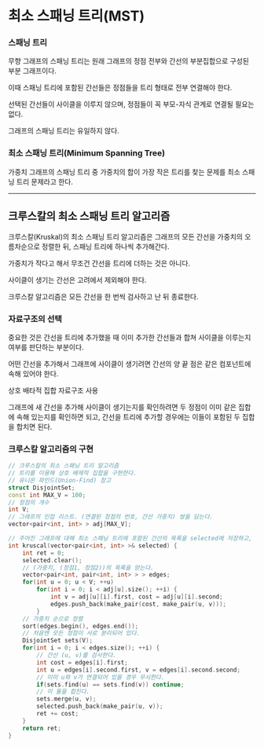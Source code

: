 # 최소 스패닝 트리(MST)

### 스패닝 트리

무향 그래프의 스패닝 트리는 원래 그래프의 정점 전부와 간선의 부분집합으로 구성된 부분 그래프이다.

이때 스패닝 트리에 포함된 간선들은 정점들을 트리 형태로 전부 연결해야 한다.

선택된 간선들이 사이클을 이루지 않으며, 정점들이 꼭 부모-자식 관계로 연결될 필요는 없다.

그래프의 스패닝 트리는 유일하지 않다.



### 최소 스패닝 트리(Minimum Spanning Tree)

가중치 그래프의 스패닝 트리 중 가중치의 합이 가장 작은 트리를 찾는 문제를 최소 스패닝 트리 문제라고 한다.



---



## 크루스칼의 최소 스패닝 트리 알고리즘

크루스칼(Kruskal)의 최소 스패닝 트리 알고리즘은 그래프의 모든 간선을 가중치의 오름차순으로 정렬한 뒤, 스패닝 트리에 하나씩 추가해간다.

가중치가 작다고 해서 무조건 간선을 트리에 더하는 것은 아니다.

사이클이 생기는 간선은 고려에서 제외해야 한다.

크루스칼 알고리즘은 모든 간선을 한 번씩 검사하고 난 뒤 종료한다.



### 자료구조의 선택

중요한 것은 간선을 트리에 추가했을 때 이미 추가한 간선들과 합쳐 사이클을 이루는지 여부를 판단하는 부분이다.

어떤 간선을 추가해서 그래프에 사이클이 생기려면 간선의 양 끝 점은 같은 컴포넌트에 속해 있어야 한다.

상호 배타적 집합 자료구조 사용

그래프에 새 간선을 추가해 사이클이 생기는지를 확인하려면 두 정점이 이미 같은 집합에 속해 있는지를 확인하면 되고, 간선을 트리에 추가할 경우에는 이들이 포함된 두 집합을 합치면 된다.



### 크루스칼 알고리즘의 구현

```c++
// 크루스칼의 최소 스패닝 트리 알고리즘
// 트리를 이용해 상호 배제적 집합을 구현한다.
// 유니온 파인드(Union-Find) 참고
struct DisjointSet;
const int MAX_V = 100;
// 정점의 개수
int V;
// 그래프의 인접 리스트. (연결된 정점의 번호, 간선 가중치) 쌍을 담는다.
vector<pair<int, int> > adj[MAX_V];

// 주어진 그래프에 대해 최소 스패닝 트리에 포함된 간선의 목록을 selected에 저장하고, 가중치의 합을 반환한다.
int kruscal(vector<pair<int, int> >& selected) {
    int ret = 0;
    selected.clear();
    // (가중치, (정점1, 정점2))의 목록을 얻는다.
    vector<pair<int, pair<int, int> > > edges;
    for(int u = 0; u < V; ++u)
        for(int i = 0; i < adj[u].size(); ++i) {
            int v = adj[u][i].first, cost = adj[u][i].second;
            edges.push_back(make_pair(cost, make_pair(u, v)));
        }
    // 가중치 순으로 정렬
    sort(edges.begin(), edges.end());
    // 처음엔 모든 정점이 서로 분리되어 있다.
    DisjointSet sets(V);
    for(int i = 0; i < edges.size(); ++i) {
        // 간선 (u, v)를 검사한다.
        int cost = edges[i].first;
        int u = edges[i].second.first, v = edges[i].second.second;
        // 이미 u와 v가 연결되어 있을 경우 무시한다.
        if(sets.find(u) == sets.find(v)) continue;
        // 이 둘을 합친다.
        sets.merge(u, v);
        selected.push_back(make_pair(u, v));
        ret += cost;
    }
    return ret;
}
```



